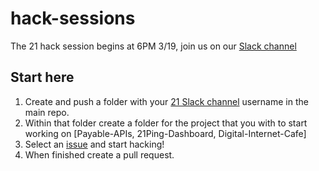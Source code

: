 # hack-sessions

The 21 hack session begins at 6PM 3/19, join us on our [Slack channel](https://21.slack.co)

## Start here

1. Create and push a folder with your [21 Slack channel](https://21.slack.co) username in the main repo.
2. Within that folder create a folder for the project that you with to start working on [Payable-APIs, 21Ping-Dashboard, Digital-Internet-Cafe]
3. Select an [issue](https://github.com/21hackers/hack-sessions/issues) and start hacking!
4. When finished create a pull request.
